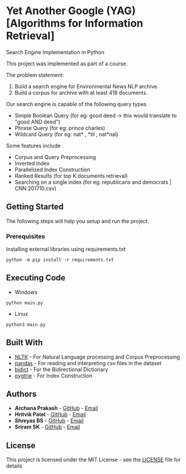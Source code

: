 # Yet Another Google (YAG) [Algorithms for Information Retrieval]

Search Engine Implementation in Python

This project was implemented as part of a course.

The problem statement:
1. Build a search engine for Environmental News NLP archive.
2. Build a corpus for archive with at least 418 documents.

Our search engine is capable of the following query types
* Simple Boolean Query (for eg: good deed -> this would translate to "good AND deed")
* Phrase Query (for eg: prince charles)
* Wildcard Query (for eg: nat* , \*til , nat\*nal)

Some features include
* Corpus and Query Preprocessing
* Inverted Index
* Parallelized Index Construction
* Ranked Results (for top K documents retrieval)
* Searching on a single index (for eg: republicans and democrats | CNN.201710.csv)

## Getting Started

The following steps will help you setup and run the project.

### Prerequisites

Installing external libraries using requirements.txt

```
python -m pip install -r requirements.txt
```

## Executing Code

* Windows
```
python main.py
```

* Linux
```
python3 main.py
```

## Built With

* [NLTK](https://www.nltk.org/) - For Natural Language processing and Corpus Preprocessing
* [pandas](https://pandas.pydata.org/) - For reading and interpreting csv files in the dataset
* [bidict](https://bidict.readthedocs.io/en/master/) - For the Bidirectional Dictionary
* [pygtrie](https://github.com/google/pygtrie) - For Index Construction

## Authors

* **Archana Prakash** - [GitHub](https://github.com/ArchPrak) - [Email](mailto:arch.2421@gmail.com)
* **Hritvik Patel**  - [GitHub](https://github.com/hritvikpatel4) - [Email](mailto:hritvik.patel4@gmail.com)
* **Shreyas BS** - [GitHub](https://github.com/sriramsk1999) - [Email](mailto:bsshreyas99@gmail.com)
* **Sriram SK** - [GitHub](https://github.com/bsshreyas99) - [Email](mailto:sriramsk1999@gmail.com)

## License

This project is licensed under the MIT License - see the [LICENSE](LICENSE) file for details
